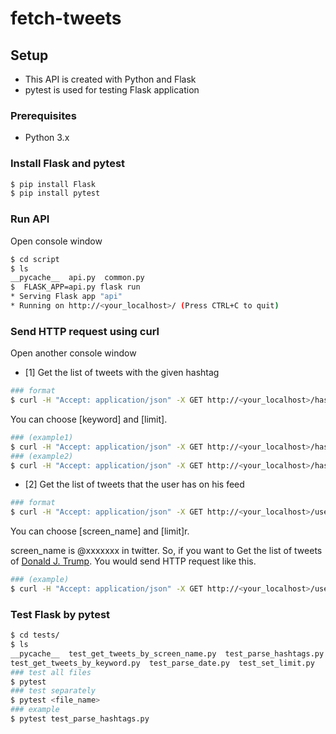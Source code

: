 # fetch-tweets
## Setup
- This API is created with Python and Flask
- pytest is used for testing Flask application

### Prerequisites
- Python 3.x

### Install Flask and pytest
```bash
$ pip install Flask
$ pip install pytest
```

### Run API
Open console window
```bash
$ cd script
$ ls
__pycache__  api.py  common.py
$  FLASK_APP=api.py flask run
* Serving Flask app "api"
* Running on http://<your_localhost>/ (Press CTRL+C to quit)
```

### Send HTTP request using curl
Open another console window

- [1] Get the list of tweets with the given hashtag
```bash
### format
$ curl -H "Accept: application/json" -X GET http://<your_localhost>/hashtags/[keyword]?limit=[limit]
```
You can choose [keyword] and [limit].

```bash
### (example1)
$ curl -H "Accept: application/json" -X GET http://<your_localhost>/hashtags/python?limit=10
### (example2)
$ curl -H "Accept: application/json" -X GET http://<your_localhost>/hashtags/stayhome?limit=30
```
- [2] Get the list of tweets that the user has on his feed

```bash
### format
$ curl -H "Accept: application/json" -X GET http://<your_localhost>/users/[screen_name]?limit=[limit]
```
You can choose [screen_name] and [limit]r.

screen_name is @xxxxxxx in twitter.
So, if you want to Get the list of tweets of [Donald J. Trump](https://twitter.com/realdonaldtrump).
You would send HTTP request like this.
```bash
### (example)
$ curl -H "Accept: application/json" -X GET http://<your_localhost>/users/realdonaldtrump?limit=10
```

### Test Flask by pytest
```bash
$ cd tests/
$ ls
__pycache__  test_get_tweets_by_screen_name.py  test_parse_hashtags.py
test_get_tweets_by_keyword.py  test_parse_date.py  test_set_limit.py
### test all files
$ pytest
### test separately
$ pytest <file_name>
### example
$ pytest test_parse_hashtags.py
```
